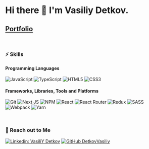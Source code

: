 # Hi there 👋 I'm Vasiliy Detkov. 
## [Portfolio](https://detkovvv.github.io/portfolio-app/)
&nbsp;
&nbsp;
&nbsp;

### ⚡️ Skills</h2>

#### Programming Languages

![JavaScript](https://img.shields.io/badge/javascript-%23323330.svg?style=for-the-badge&logo=javascript&logoColor=%23F7DF1E)
![TypeScript](https://img.shields.io/badge/typescript-%23007ACC.svg?style=for-the-badge&logo=typescript&logoColor=white)
![HTML5](https://img.shields.io/badge/html5-%23E34F26.svg?style=for-the-badge&logo=html5&logoColor=white)
![CSS3](https://img.shields.io/badge/css3-%231572B6.svg?style=for-the-badge&logo=css3&logoColor=white)

#### Frameworks, Libraries, Tools and Platforms

![Git](https://img.shields.io/badge/git-%23F05033.svg?style=for-the-badge&logo=git&logoColor=white)
![Next JS](https://img.shields.io/badge/Next-black?style=for-the-badge&logo=next.js&logoColor=white)
![NPM](https://img.shields.io/badge/NPM-%23000000.svg?style=for-the-badge&logo=npm&logoColor=white)
![React](https://img.shields.io/badge/react-%2320232a.svg?style=for-the-badge&logo=react&logoColor=%2361DAFB)
![React Router](https://img.shields.io/badge/React_Router-CA4245?style=for-the-badge&logo=react-router&logoColor=white)
![Redux](https://img.shields.io/badge/redux-%23593d88.svg?style=for-the-badge&logo=redux&logoColor=white)
![SASS](https://img.shields.io/badge/SASS-hotpink.svg?style=for-the-badge&logo=SASS&logoColor=white)
![Webpack](https://img.shields.io/badge/webpack-%238DD6F9.svg?style=for-the-badge&logo=webpack&logoColor=black)
![Yarn](https://img.shields.io/badge/yarn-%232C8EBB.svg?style=for-the-badge&logo=yarn&logoColor=white)

&nbsp;
&nbsp;

### 🤝 Reach out to Me

<!-- [![Twitter: godcrampy](https://img.shields.io/badge/godcrampy-%231DA1F2.svg?style=for-the-badge&logo=Twitter&logoColor=white)] -->
<!-- (my twitter link) -->
[![Linkedin: VasiliY Detkov](https://img.shields.io/badge/Detkov%20Vasiliy-%230077B5.svg?style=for-the-badge&logo=linkedin&logoColor=white)](https://www.linkedin.com/in/vasily-detkov-256847293/)
[![GitHub DetkovVasiliy](https://img.shields.io/badge/Detkov%20Vasiliy-%23121011.svg?style=for-the-badge&logo=github&logoColor=white)]([https://github.com/godcrampy](https://github.com/detkovvv))

